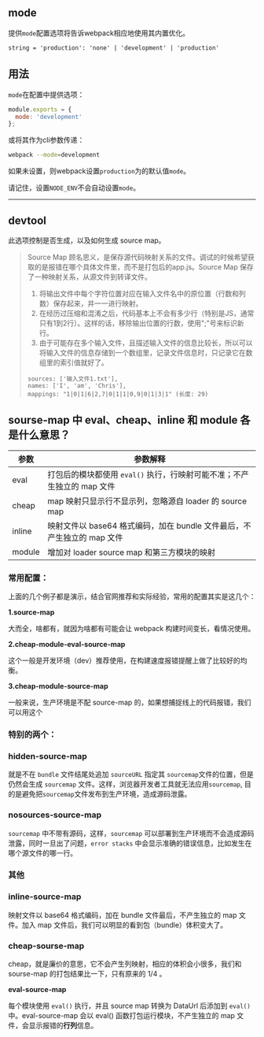 ## mode

提供`mode`配置选项将告诉webpack相应地使用其内置优化。

```
string = 'production': 'none' | 'development' | 'production'
```

## 用法

`mode`在配置中提供选项：

```javascript
module.exports = {
  mode: 'development'
};
```

或将其作为cli参数传递：

```bash
webpack --mode=development
```

如果未设置，则webpack设置`production`为的默认值`mode`。

请记住，设置`NODE_ENV`不会自动设置`mode`。

------



## devtool

此选项控制是否生成，以及如何生成 source map。

> Source Map 顾名思义，是保存源代码映射关系的文件。调试的时候希望获取的是报错在哪个具体文件里，而不是打包后的app.js。Source Map 保存了一种映射关系，从源文件到转译文件。
>
> 1. 将输出文件中每个字符位置对应在输入文件名中的原位置（行数和列数）保存起来，并一一进行映射。
> 2. 在经历过压缩和混淆之后，代码基本上不会有多少行（特别是JS，通常只有1到2行）。这样的话，移除输出位置的行数，使用";"号来标识新行。
> 3. 由于可能存在多个输入文件，且描述输入文件的信息比较长，所以可以将输入文件的信息存储到一个数组里，记录文件信息时，只记录它在数组里的索引值就好了。
>
> ```
> sources: ['输入文件1.txt'],
> names: ['I', 'am', 'Chris'],
> mappings: "1|0|1|6|2,7|0|1|1|0,9|0|1|3|1" (长度: 29)
> ```

## sourse-map 中 eval、cheap、inline 和 module 各是什么意思？



| 参数   | 参数解释                                                     |
| ------ | ------------------------------------------------------------ |
| eval   | 打包后的模块都使用 `eval()` 执行，行映射可能不准；不产生独立的 map 文件 |
| cheap  | map 映射只显示行不显示列，忽略源自 loader 的 source map      |
| inline | 映射文件以 base64 格式编码，加在 bundle 文件最后，不产生独立的 map 文件 |
| module | 增加对 loader source map 和第三方模块的映射                  |

### 常用配置：

上面的几个例子都是演示，结合官网推荐和实际经验，常用的配置其实是这几个：

**1.source-map**

大而全，啥都有，就因为啥都有可能会让 webpack 构建时间变长，看情况使用。

**2.cheap-module-eval-source-map**

这个一般是开发环境（dev）推荐使用，在构建速度报错提醒上做了比较好的均衡。

**3.cheap-module-source-map**

一般来说，生产环境是不配 source-map 的，如果想捕捉线上的代码报错，我们可以用这个

### 特别的两个：

### hidden-source-map

就是不在 `bundle` 文件结尾处追加 `sourceURL` 指定其 `sourcemap`文件的位置，但是仍然会生成 `sourcemap` 文件。这样，浏览器开发者工具就无法应用`sourcemap`, 目的是避免把`sourcemap`文件发布到生产环境，造成源码泄露。

### nosources-source-map

`sourcemap` 中不带有源码，这样，`sourcemap` 可以部署到生产环境而不会造成源码泄露，同时一旦出了问题，`error stacks` 中会显示准确的错误信息，比如发生在哪个源文件的哪一行。

### **其他**

### inline-source-map

映射文件以 base64 格式编码，加在 bundle 文件最后，不产生独立的 map 文件。加入 map 文件后，我们可以明显的看到包（bundle）体积变大了。

### cheap-sourse-map

cheap，就是廉价的意思，它不会产生列映射，相应的体积会小很多，我们和 sourse-map 的打包结果比一下，只有原来的 1/4 。

**eval-source-map**

每个模块使用 `eval()` 执行，并且 source map 转换为 DataUrl 后添加到 `eval()` 中。eval-source-map 会以 eval() 函数打包运行模块，不产生独立的 map 文件，会显示报错的**行列**信息。


